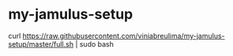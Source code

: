 # my-jamulus-setup

curl https://raw.githubusercontent.com/viniabreulima/my-jamulus-setup/master/full.sh | sudo bash
